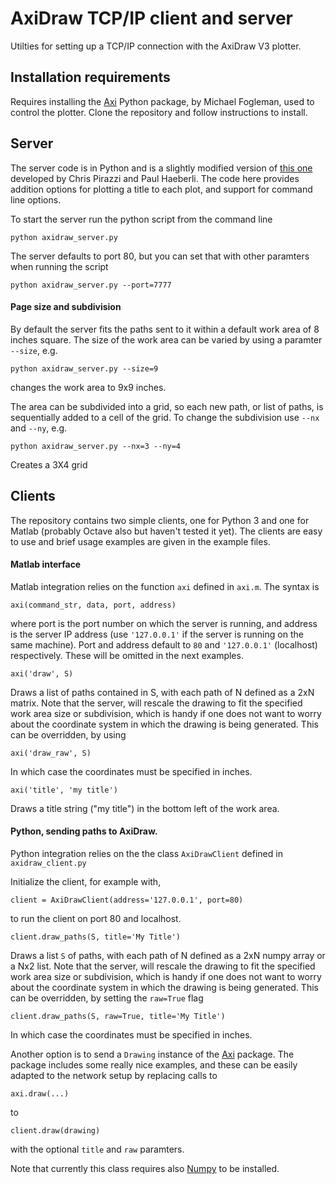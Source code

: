 # AxiDraw TCP/IP client and server

Utilties for setting up a TCP/IP connection with the AxiDraw V3 plotter.

## Installation requirements
Requires installing the [Axi](https://github.com/fogleman/axi) Python package, by Michael Fogleman, used to control the plotter. Clone the repository and follow instructions to install.

## Server
The server code is in Python and is a slightly modified version of [this one](https://lurkertech.com/axiserver/) developed by Chris Pirazzi and Paul Haeberli. The code here provides addition options for plotting a title to each plot, and support for command line options.

To start the server run the python script from the command line
```
python axidraw_server.py
```
The server defaults to port 80, but you can set that with other paramters when running the script
```
python axidraw_server.py --port=7777
```

#### Page size and subdivision
By default the server fits the paths sent to it within a default work area of 8 inches square. The size of the work area can be varied by using a paramter `--size`, e.g. 
```
python axidraw_server.py --size=9
```
changes the work area to 9x9 inches.

The area can be subdivided into a grid, so each new path, or list of paths, is sequentially added to a cell of the grid.
To change the subdivision use `--nx` and `--ny`, e.g.
```
python axidraw_server.py --nx=3 --ny=4
```
Creates a 3X4 grid

## Clients
The repository contains two simple clients, one for Python 3 and one for Matlab (probably Octave also but haven't tested it yet). The clients are easy to use and brief usage examples are given in the example files.

#### Matlab interface
Matlab integration relies on the function `axi` defined in `axi.m`.
The syntax is 
```
axi(command_str, data, port, address)
```
where port is the port number on which the server is running, and address is the server IP address (use `'127.0.0.1'` if the server is running on the same machine).
Port and address default to `80` and `'127.0.0.1'` (localhost) respectively.
These will be omitted in the next examples.

```
axi('draw', S)
```
Draws a list of paths contained in S, with each path of N defined as a 2xN matrix.
Note that the server, will rescale the drawing to fit the specified work area size or subdivision, which is handy if one does not want to worry about the coordinate system in which the drawing is being generated. This can be overridden, by using
```
axi('draw_raw', S)
```
In which case the coordinates must be specified in inches.
```
axi('title', 'my title')
```
Draws a title string ("my title") in the bottom left of the work area.


#### Python, sending paths to AxiDraw.
Python integration relies on the the class ```AxiDrawClient``` defined in ```axidraw_client.py```

Initialize the client, for example with, 
```
client = AxiDrawClient(address='127.0.0.1', port=80)
```
to run the client on port 80 and localhost.


```
client.draw_paths(S, title='My Title') 
```

Draws a list `S` of paths, with each path of N defined as a 2xN numpy array or a Nx2 list. Note that the server, will rescale the drawing to fit the specified work area size or subdivision, which is handy if one does not want to worry about the coordinate system in which the drawing is being generated. This can be overridden, by setting the `raw=True` flag
```
client.draw_paths(S, raw=True, title='My Title') 
```
In which case the coordinates must be specified in inches.

Another option is to send a `Drawing` instance of the [Axi](https://github.com/fogleman/axi) package. The package includes some really nice examples, and these can be easily adapted to the network setup by replacing calls to
```
axi.draw(...)
```
to 
```
client.draw(drawing)
```
with the optional `title` and `raw` paramters.

Note that currently this class requires also [Numpy](https://numpy.org) to be installed.


